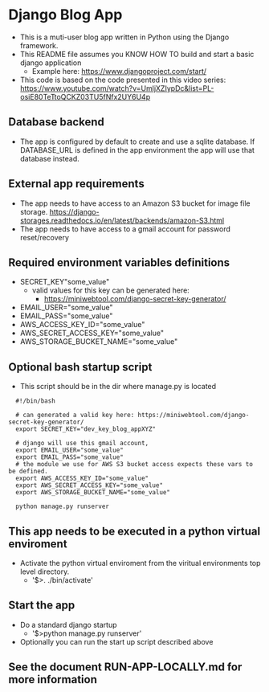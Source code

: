 # Django Blog App
- This is a muti-user blog app written in Python using the Django framework.
- This README file assumes you KNOW HOW TO build and start a basic django application
  - Example here: https://www.djangoproject.com/start/
- This code is based on the code presented in this video series: https://www.youtube.com/watch?v=UmljXZIypDc&list=PL-osiE80TeTtoQCKZ03TU5fNfx2UY6U4p

## Database backend
- The app is configured by default to create and use a sqlite database. If DATABASE_URL is defined in the app environment the app will use that database instead.

## External app requirements
- The app needs to have access to an Amazon S3 bucket for image file storage. https://django-storages.readthedocs.io/en/latest/backends/amazon-S3.html
- The app needs to have access to a gmail account for password reset/recovery 

## Required environment variables definitions
- SECRET_KEY"some_value" 
  - valid values for this key can be generated here:
    - https://miniwebtool.com/django-secret-key-generator/
- EMAIL_USER="some_value"
- EMAIL_PASS="some_value"
- AWS_ACCESS_KEY_ID="some_value"
- AWS_SECRET_ACCESS_KEY="some_value"
- AWS_STORAGE_BUCKET_NAME="some_value"

## Optional bash startup script 
- This script should be in the dir where manage.py is located

```
  #!/bin/bash

  # can generated a valid key here: https://miniwebtool.com/django-secret-key-generator/
  export SECRET_KEY="dev_key_blog_appXYZ"

  # django will use this gmail account, 
  export EMAIL_USER="some_value"
  export EMAIL_PASS="some_value"
  # the module we use for AWS S3 bucket access expects these vars to be defined.
  export AWS_ACCESS_KEY_ID="some_value"
  export AWS_SECRET_ACCESS_KEY="some_value"
  export AWS_STORAGE_BUCKET_NAME="some_value"

  python manage.py runserver
```

## This app needs to be executed in a python virtual enviroment
- Activate the python virtual enviroment from the viritual environments top level directory.
  - '$>. ./bin/activate'

## Start the app
- Do a standard django startup
  - '$>python manage.py runserver'
- Optionally you can run the start up script described above

## See the document RUN-APP-LOCALLY.md for more information